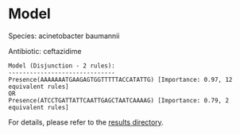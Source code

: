 
# Model

Species: acinetobacter baumannii

Antibiotic: ceftazidime

```
Model (Disjunction - 2 rules):
------------------------------
Presence(AAAAAAATGAAGAGTGGTTTTTACCATATTG) [Importance: 0.97, 12 equivalent rules]
OR
Presence(ATCCTGATTATTCAATTGAGCTAATCAAAAG) [Importance: 0.79, 2 equivalent rules]

```

For details, please refer to the [results directory](../../../../../results/scm_b/acinetobacter%20baumannii/ceftazidime/repeat_9/).

